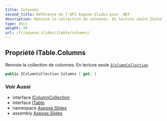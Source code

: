 ```yaml
---
title: Colonnes
second_title: Référence de l'API Aspose.Slides pour .NET
description: Renvoie la collection de colonnes. En lecture seule IColumnCollection aspose.slides/icolumncollection.
type: docs
weight: 30
url: /fr/aspose.slides/itable/columns/
---
```


## Propriété ITable.Columns

Renvoie la collection de colonnes. En lecture seule [`IColumnCollection`](../../icolumncollection).

```csharp
public IColumnCollection Columns { get; }
```

### Voir Aussi

* interface [IColumnCollection](../../icolumncollection)
* interface [ITable](../../itable)
* namespace [Aspose.Slides](../../itable)
* assembly [Aspose.Slides](../../../)

<!-- NE PAS ÉDITER : généré par xmldocmd pour Aspose.Slides.dll -->